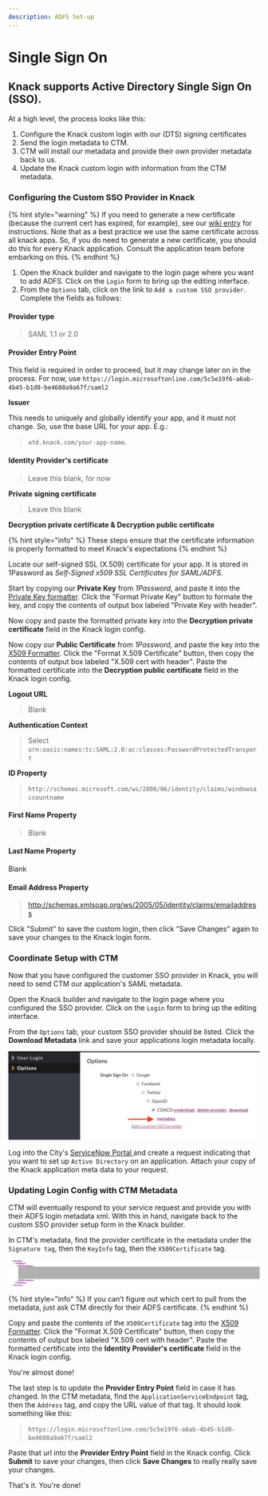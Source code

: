 ```yaml
---
description: ADFS Set-up
---
```


# Single Sign On

## Knack supports Active Directory Single Sign On \(SSO\). 

At a high level, the process looks like this:

1. Configure the Knack custom login with our \(DTS\) signing certificates
2. Send the login metadata to CTM. 
3. CTM will install our metadata and provide their own provider metadata back to us.
4. Update the Knack custom login with information from the CTM metadata.

### Configuring the Custom SSO Provider in Knack

{% hint style="warning" %}
If you need to generate a new certificate \(because the current cert has expired, for example\), see our [wiki entry](https://atd-dts.gitbook.io/atd-knack-operations/knack/single-sign-on/ssl-certificate-management) for instructions. Note that as a best practice we use the same certificate across all knack apps. So, if you do need to generate a new certificate, you should do this for every Knack application. Consult the application team before embarking on this.
{% endhint %}

1. Open the Knack builder and navigate to the login page where you want to add ADFS. Click on the `Login` form to bring up the editing interface.
2. From the `Options` tab, click on the link to `Add a custom SSO provider`. Complete the fields as follows:

#### **Provider type**

> SAML 1.1 or 2.0

#### **Provider Entry Point**

This field is required in order to proceed, but it may change later on in the process. For now, use `https://login.microsoftonline.com/5c5e19f6-a6ab-4b45-b1d0-be4608a9a67f/saml2`

**Issuer**

This needs to uniquely and globally identify your app, and it must not change. So, use the base URL for your app. E.g.:

> `atd.knack.com/your-app-name`.

#### **Identity Provider's certificate**

> Leave this blank, for now

**Private signing certificate**

> Leave this blank

**Decryption private certificate & Decryption public certificate**

{% hint style="info" %}
These steps ensure that the certificate information is properly formatted to meet Knack's expectations
{% endhint %}

Locate our self-signed SSL \(X.509\) certificate for your app. It is stored in 1Password as _Self-Signed x509 SSL Certificates for SAML/ADFS._ 

Start by copying our **Private Key** from _1Password_, and paste it into the [Private Key formatter](https://www.samltool.com/format_privatekey.php). Click the "Format Private Key" button to formate the key, and copy the contents of output box labeled "Private Key with header".

Now copy and paste the formatted private key into the **Decryption private certificate** field in the Knack login config.

Now copy our **Public Certificate** from _1Password,_ and paste the key into the [X509 Formatter](https://www.samltool.com/format_x509cert.php).  Click the "Format X.509 Certificate" button, then copy the contents of output box labeled "X.509 cert with header". Paste the formatted certificate into the **Decryption public certificate** field in the Knack login config.

**Logout URL**

> Blank

**Authentication Context**

> Select `urn:oasis:names:tc:SAML:2.0:ac:classes:PasswordProtectedTransport`

**ID Property**

> `http://schemas.microsoft.com/ws/2008/06/identity/claims/windowsaccountname`

#### First Name Property

> Blank

#### Last Name Property

Blank

#### Email Address Property

> http://schemas.xmlsoap.org/ws/2005/05/identity/claims/emailaddress

Click "Submit" to save the custom login, then click "Save Changes" again to save your changes to the Knack login form.

### Coordinate  Setup with CTM

Now that you have configured the customer SSO provider in Knack, you will need to send CTM our application's SAML metadata. 

Open the Knack builder and navigate to the login page where you configured the SSO provider. Click on the `Login` form to bring up the editing interface. 

From the `Options` tab, your custom SSO provider should be listed. Click the **Download Metadata** link and save your applications login metadata locally.

![](../../.gitbook/assets/screen-shot-2020-04-10-at-12.35.30-pm.png)

Log into the City's [ServiceNow Portal ](https://atx.service-now.com/sp) and create a request indicating that you want to set up `Active Directory` on an application. Attach your copy of the Knack application meta data to your request. 

### Updating Login Config with CTM Metadata

CTM  will eventually respond to your service request and provide you with their ADFS login metadata xml.  With this in hand, navigate back to the custom SSO provider setup form in the Knack builder.

In CTM's metadata, find the provider certificate in the metadata under the `Signature tag`, then the `KeyInfo` tag, then the `X509Certificate` tag. 

![](../../.gitbook/assets/x509_cert.png)

{% hint style="info" %}
If you can’t figure out which cert to pull from the metadata, just ask CTM directly for their ADFS certificate.
{% endhint %}

Copy and paste the contents of the `X509Certificate` tag into the [X509 Formatter](https://www.samltool.com/format_x509cert.php). Click the "Format X.509 Certificate" button, then copy the contents of output box labeled "X.509 cert with header". Paste the formatted certificate into the **Identity Provider's certificate** field in the Knack login config.

You're almost done! 

The last step is to update the **Provider Entry Point** field in case it has changed. In the CTM metadata, find the `ApplicationServiceEndpoint` tag, then the `Address` tag, and copy the URL value of that tag. It should look something like this: 

> `https://login.microsoftonline.com/5c5e19f6-a6ab-4b45-b1d0-be4608a9a67f/saml2`

Paste that url into the **Provider Entry Point** field in the Knack config. Click **Submit** to save your changes, then click **Save Changes** to really really save your changes.

That's it. You're done!

